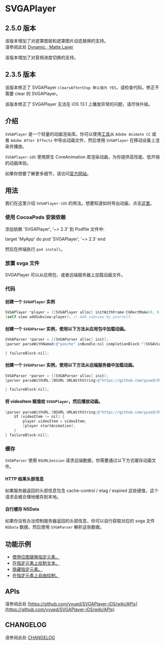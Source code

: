 # SVGAPlayer

## 2.5.0 版本

该版本增加了对遮罩图层和遮罩图片动态替换的支持。<br>
请参阅此处 [Dynamic · Matte Layer](https://github.com/yyued/SVGAPlayer-iOS/wiki/Dynamic-%C2%B7-Matte-Layer)

该版本增加了对音频进度切换的支持。

## 2.3.5 版本

该版本修正了 SVGAPlayer `clearsAfterStop 默认值为 YES`，请检查代码，修正不需要 clear 的 SVGAPlayer。

该版本修正了 SVGAPlayer 无法在 iOS 13.1 上播放异常的问题，请尽快升级。

## 介绍

`SVGAPlayer` 是一个轻量的动画渲染库。你可以使用[工具](http://svga.io/designer.html)从 `Adobe Animate CC` 或者 `Adobe After Effects` 中导出动画文件，然后使用 `SVGAPlayer` 在移动设备上渲染并播放。

`SVGAPlayer-iOS` 使用原生 CoreAnimation 库渲染动画，为你提供高性能、低开销的动画体验。

如果你想要了解更多细节，请访问[官方网站](http://svga.io/)。

## 用法

我们在这里介绍 `SVGAPlayer-iOS` 的用法。想要知道如何导出动画，点击[这里](http://svga.io/designer.html)。

### 使用 CocoaPods 安装依赖

添加依赖 'SVGAPlayer', '~> 2.3' 到 Podfile 文件中:

target 'MyApp' do
  pod 'SVGAPlayer', '~> 2.3'
end

然后在终端执行 `pod install`。

### 放置 svga 文件

SVGAPlayer 可以从应用包，或者远端服务器上加载动画文件。

### 代码

#### 创建一个 `SVGAPlayer` 实例

```objectivec
SVGAPlayer *player = [[SVGAPlayer alloc] initWithFrame:CGRectMake(0, 0, 200, 200)];
[self.view addSubview:player]; // Add subview by yourself.
```

#### 创建一个 `SVGAParser` 实例，使用以下方法从应用包中加载动画。
```objectivec
SVGAParser *parser = [[SVGAParser alloc] init];
[parser parseWithNamed:@"posche" inBundle:nil completionBlock:^(SVGAVideoEntity * _Nonnull videoItem) {
    
} failureBlock:nil];
```

#### 创建一个 `SVGAParser` 实例，使用以下方法从远端服务器中加载动画。

```objectivec
SVGAParser *parser = [[SVGAParser alloc] init];
[parser parseWithURL:[NSURL URLWithString:@"https://github.com/yyued/SVGA-Samples/blob/master/posche.svga?raw=true"] completionBlock:^(SVGAVideoEntity * _Nullable videoItem) {
    
} failureBlock:nil];
```

#### 将 videoItem 赋值给 `SVGAPlayer`，然后播放动画。

```objectivec
[parser parseWithURL:[NSURL URLWithString:@"https://github.com/yyued/SVGA-Samples/blob/master/posche.svga?raw=true"] completionBlock:^(SVGAVideoEntity * _Nullable videoItem) {
    if (videoItem != nil) {
        player.videoItem = videoItem;
        [player startAnimation];
    }
} failureBlock:nil];
```

### 缓存

`SVGAParser` 使用 `NSURLSession` 请求远端数据，你需要通过以下方式缓存动画文件。

#### HTTP 结果头部信息

如果服务器返回的头部信息包含 cache-control / etag / expired 这些键值，这个请求会被合理地缓存到本地。

#### 自行缓存 NSData

如果你没有办法控制服务器返回的头部信息，你可以自行获取对应的 svga 文件 `NSData` 数据，然后使用 `SVGAParser` 解析这些数据。

## 功能示例

* [使用位图替换指定元素。](https://github.com/yyued/SVGAPlayer-iOS/wiki/Dynamic-Image)
* [在指定元素上绘制文本。](https://github.com/yyued/SVGAPlayer-iOS/wiki/Dynamic-Text)
* [隐藏指定元素。](https://github.com/yyued/SVGAPlayer-iOS/wiki/Dynamic-Hidden)
* [在指定元素上自由绘制。](https://github.com/yyued/SVGAPlayer-iOS/wiki/Dynamic-Drawer)

## APIs

请参阅此处 [https://github.com/yyued/SVGAPlayer-iOS/wiki/APIs](https://github.com/yyued/SVGAPlayer-iOS/wiki/APIs)

## CHANGELOG

请参阅此处 [CHANGELOG](./CHANGELOG.md)
